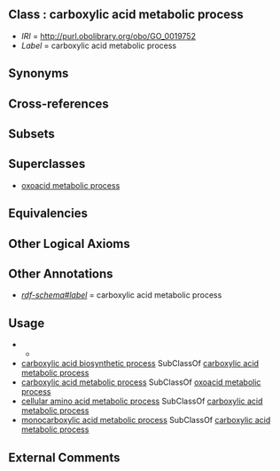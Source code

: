 
## Class : carboxylic acid metabolic process

 * *IRI* = http://purl.obolibrary.org/obo/GO_0019752
 * *Label* = carboxylic acid metabolic process

## Synonyms


## Cross-references


## Subsets


## Superclasses

 * [oxoacid metabolic process](../../GO/36/GO_0043436.md)

## Equivalencies


## Other Logical Axioms


## Other Annotations

 * *[rdf-schema#label](../../el/rdf-schema#label.md)* = carboxylic acid metabolic process

## Usage

 * -
 * [carboxylic acid biosynthetic process](../../GO/94/GO_0046394.md) SubClassOf [carboxylic acid metabolic process](../../GO/52/GO_0019752.md)
 * [carboxylic acid metabolic process](../../GO/52/GO_0019752.md) SubClassOf [oxoacid metabolic process](../../GO/36/GO_0043436.md)
 * [cellular amino acid metabolic process](../../GO/20/GO_0006520.md) SubClassOf [carboxylic acid metabolic process](../../GO/52/GO_0019752.md)
 * [monocarboxylic acid metabolic process](../../GO/87/GO_0032787.md) SubClassOf [carboxylic acid metabolic process](../../GO/52/GO_0019752.md)

## External Comments

